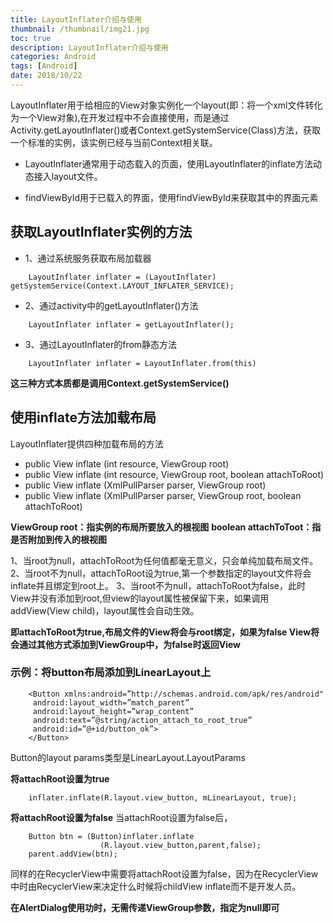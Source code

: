 ```yaml
---
title: LayoutInflater介绍与使用
thumbnail: /thumbnail/img21.jpg
toc: true
description: LayoutInflater介绍与使用
categories: Android
tags: [Android]
date: 2018/10/22
---
```


LayoutInflater用于给相应的View对象实例化一个layout(即：将一个xml文件转化为一个View对象),在开发过程中不会直接使用，而是通过Activity.getLayoutInflater()或者Context.getSystemService(Class)方法，获取一个标准的实例，该实例已经与当前Context相关联。
<!--more-->
* LayoutInflater通常用于动态载入的页面，使用LayoutInflater的inflate方法动态接入layout文件。

* findViewById用于已载入的界面，使用findViewById来获取其中的界面元素


## 获取LayoutInflater实例的方法

* 1、通过系统服务获取布局加载器
```
    LayoutInflater inflater = (LayoutInflater) getSystemService(Context.LAYOUT_INFLATER_SERVICE);
```
* 2、通过activity中的getLayoutInflater()方法
```
    LayoutInflater inflater = getLayoutInflater();
```

* 3、通过LayoutInflater的from静态方法

```
    LayoutInflater inflater = LayoutInflater.from(this)
```

**这三种方式本质都是调用Context.getSystemService()**

## 使用inflate方法加载布局

LayoutInflater提供四种加载布局的方法

* public View inflate (int resource, ViewGroup root)
* public View inflate (int resource, ViewGroup root, boolean attachToRoot)
* public View inflate (XmlPullParser parser, ViewGroup root)
* public View inflate (XmlPullParser parser, ViewGroup root, boolean attachToRoot)


**ViewGroup root：指实例的布局所要放入的根视图**
**boolean attachToToot：指是否附加到传入的根视图**


1、当root为null，attachToRoot为任何值都毫无意义，只会单纯加载布局文件。
2、当root不为null，attachToRoot设为true,第一个参数指定的layout文件将会inflate并且绑定到root上。
3、当root不为null，attachToRoot为false，此时View并没有添加到root,但view的layout属性被保留下来，如果调用addView(View child)，layout属性会自动生效。

**即attachToRoot为true,布局文件的View将会与root绑定，如果为false View将会通过其他方式添加到ViewGroup中，为false时返回View**

### 示例：将button布局添加到LinearLayout上

```
    <Button xmlns:android=”http://schemas.android.com/apk/res/android"
     android:layout_width=”match_parent”
     android:layout_height=”wrap_content”
     android:text=”@string/action_attach_to_root_true”
     android:id=”@+id/button_ok”>
    </Button>
```
Button的layout params类型是LinearLayout.LayoutParams

**将attachRoot设置为true**

```
    inflater.inflate(R.layout.view_button, mLinearLayout, true);
```
**将attachRoot设置为false**
当attachRoot设置为false后，

```
    Button btn = (Button)inflater.inflate
                    (R.layout.view_button,parent,false);
    parent.addView(btn);
```

同样的在RecyclerView中需要将attachRoot设置为false，因为在RecyclerView中时由RecyclerView来决定什么时候将childView inflate而不是开发人员。    

**在AlertDialog使用功时，无需传递ViewGroup参数，指定为null即可**





